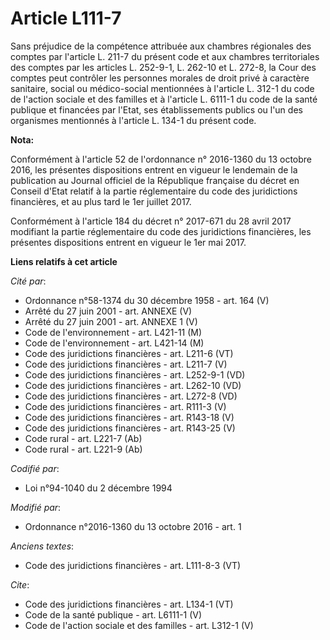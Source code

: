 # Article L111-7

Sans préjudice de la compétence attribuée aux chambres régionales des comptes par l'article L. 211-7 du présent code et aux
chambres territoriales des comptes par les articles L. 252-9-1, L. 262-10 et L. 272-8, la Cour des comptes peut contrôler les
personnes morales de droit privé à caractère sanitaire, social ou médico-social mentionnées à l'article L. 312-1 du code de
l'action sociale et des familles et à l'article L. 6111-1 du code de la santé publique et financées par l'Etat, ses
établissements publics ou l'un des organismes mentionnés à l'article L. 134-1 du présent code.

**Nota:**

Conformément à l'article 52 de l'ordonnance n° 2016-1360 du 13 octobre 2016, les présentes dispositions entrent en vigueur le
lendemain de la publication au Journal officiel de la République française du décret en Conseil d'Etat relatif à la partie
réglementaire du code des juridictions financières, et au plus tard le 1er juillet 2017.

Conformément à l'article 184 du décret n° 2017-671 du 28 avril 2017 modifiant la partie réglementaire du code des
juridictions financières, les présentes dispositions entrent en vigueur le 1er mai 2017.

**Liens relatifs à cet article**

_Cité par_:

  - Ordonnance n°58-1374 du 30 décembre 1958 - art. 164 (V)
  - Arrêté du 27 juin 2001 - art. ANNEXE (V)
  - Arrêté du 27 juin 2001 - art. ANNEXE 1 (V)
  - Code de l'environnement - art. L421-11 (M)
  - Code de l'environnement - art. L421-14 (M)
  - Code des juridictions financières - art. L211-6 (VT)
  - Code des juridictions financières - art. L211-7 (V)
  - Code des juridictions financières - art. L252-9-1 (VD)
  - Code des juridictions financières - art. L262-10 (VD)
  - Code des juridictions financières - art. L272-8 (VD)
  - Code des juridictions financières - art. R111-3 (V)
  - Code des juridictions financières - art. R143-18 (V)
  - Code des juridictions financières - art. R143-25 (V)
  - Code rural - art. L221-7 (Ab)
  - Code rural - art. L221-9 (Ab)

_Codifié par_:

  - Loi n°94-1040 du 2 décembre 1994

_Modifié par_:

  - Ordonnance n°2016-1360 du 13 octobre 2016 - art. 1

_Anciens textes_:

  - Code des juridictions financières - art. L111-8-3 (VT)

_Cite_:

  - Code des juridictions financières - art. L134-1 (VT)
  - Code de la santé publique - art. L6111-1 (V)
  - Code de l'action sociale et des familles - art. L312-1 (V)
